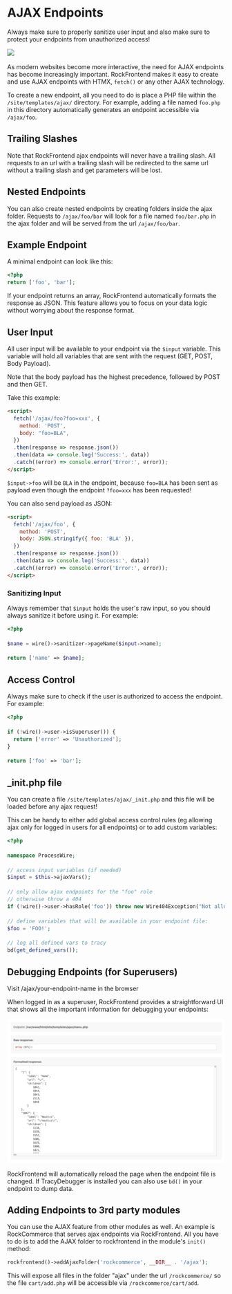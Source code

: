 # AJAX Endpoints

<div class='uk-alert uk-alert-warning'>Always make sure to properly sanitize user input and also make sure to protect your endpoints from unauthorized access!</div>

<a href='https://youtu.be/xT4Y7MQwP3M'><img src=https://i.imgur.com/qOlJKRz.jpeg></a>

As modern websites become more interactive, the need for AJAX endpoints has become increasingly important. RockFrontend makes it easy to create and use AJAX endpoints with HTMX, `fetch()` or any other AJAX technology.

To create a new endpoint, all you need to do is place a PHP file within the `/site/templates/ajax/` directory. For example, adding a file named `foo.php` in this directory automatically generates an endpoint accessible via `/ajax/foo`.

## Trailing Slashes

Note that RockFrontend ajax endpoints will never have a trailing slash. All requests to an url with a trailing slash will be redirected to the same url without a trailing slash and get parameters will be lost.

## Nested Endpoints

You can also create nested endpoints by creating folders inside the ajax folder. Requests to `/ajax/foo/bar` will look for a file named `foo/bar.php` in the ajax folder and will be served from the url `/ajax/foo/bar`.

## Example Endpoint

A minimal endpoint can look like this:

```php
<?php
return ['foo', 'bar'];
```

If your endpoint returns an array, RockFrontend automatically formats the response as JSON. This feature allows you to focus on your data logic without worrying about the response format.

## User Input

All user input will be available to your endpoint via the `$input` variable. This variable will hold all variables that are sent with the request (GET, POST, Body Payload).

Note that the body payload has the highest precedence, followed by POST and then GET.

Take this example:

```html
<script>
  fetch('/ajax/foo?foo=xxx', {
    method: 'POST',
    body: "foo=BLA",
  })
  .then(response => response.json())
  .then(data => console.log('Success:', data))
  .catch((error) => console.error('Error:', error));
</script>
```

`$input->foo` will be `BLA` in the endpoint, because `foo=BLA` has been sent as payload even though the endpoint `?foo=xxx` has been requested!

You can also send payload as JSON:

```html
<script>
  fetch('/ajax/foo', {
    method: 'POST',
    body: JSON.stringify({ foo: 'BLA' }),
  })
  .then(response => response.json())
  .then(data => console.log('Success:', data))
  .catch((error) => console.error('Error:', error));
</script>
```

### Sanitizing Input

Always remember that `$input` holds the user's raw input, so you should always sanitize it before using it. For example:

```php
<?php

$name = wire()->sanitizer->pageName($input->name);

return ['name' => $name];
```

## Access Control

Always make sure to check if the user is authorized to access the endpoint. For example:

```php
<?php

if (!wire()->user->isSuperuser()) {
  return ['error' => 'Unauthorized'];
}

return ['foo' => 'bar'];
```

## _init.php file

You can create a file `/site/templates/ajax/_init.php` and this file will be loaded before any ajax request!

This can be handy to either add global access control rules (eg allowing ajax only for logged in users for all endpoints) or to add custom variables:

```php
<?php

namespace ProcessWire;

// access input variables (if needed)
$input = $this->ajaxVars();

// only allow ajax endpoints for the "foo" role
// otherwise throw a 404
if (!wire()->user->hasRole('foo')) throw new Wire404Exception("Not allowed");

// define variables that will be available in your endpoint file:
$foo = 'FOO!';

// log all defined vars to tracy
bd(get_defined_vars());
```

## Debugging Endpoints (for Superusers)

<div class='uk-alert'>Visit /ajax/your-endpoint-name in the browser</div>

When logged in as a superuser, RockFrontend provides a straightforward UI that shows all the important information for debugging your endpoints:

<img src=ajax.png class=blur>

RockFrontend will automatically reload the page when the endpoint file is changed. If TracyDebugger is installed you can also use `bd()` in your endpoint to dump data.

## Adding Endpoints to 3rd party modules

You can use the AJAX feature from other modules as well. An example is RockCommerce that serves ajax endpoints via RockFrontend. All you have to do is to add the AJAX folder to rockfrontend in the module's `init()` method:

```php
rockfrontend()->addAjaxFolder('rockcommerce', __DIR__ . '/ajax');
```

This will expose all files in the folder "ajax" under the url `/rockcommerce/` so the file `cart/add.php` will be accessible via `/rockcommerce/cart/add`.
